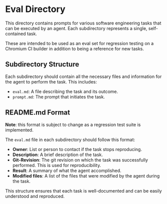# Eval Directory

This directory contains prompts for various software engineering tasks that can
be executed by an agent. Each subdirectory represents a single, self-contained
task.

These are intended to be used as an eval set for regression testing on a
Chromium CI builder in addition to being a reference for new tasks.

## Subdirectory Structure

Each subdirectory should contain all the necessary files and information for the
agent to perform the task. This includes:

- `eval.md`: A file describing the task and its outcome.
- `prompt.md`: The prompt that initiates the task.

## README.md Format

**Note**: this format is subject to change as a regression test suite is
implemented.

The `eval.md` file in each subdirectory should follow this format:

- **Owner**: List or person to contact if the task stops reproducing.
- **Description**: A brief description of the task.
- **Git-Revision**: The git revision on which the task was successfully
  performed. This is used for reproducibility.
- **Result**: A summary of what the agent accomplished.
- **Modified files**: A list of the files that were modified by the agent during
  the task.

This structure ensures that each task is well-documented and can be easily
understood and reproduced.
